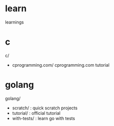 # learn
learnings

# c
c/
 - cprogramming.com/ cprogramming.com tutorial

# golang
golang/
 - scratch/ : quick scratch projects
 - tutorial/ : official tutorial
 - with-tests/ : learn go with tests
